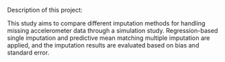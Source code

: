 Description of this project:

This study aims to compare different imputation methods for handling missing accelerometer data through a simulation study. Regression-based single imputation and predictive mean matching multiple imputation are applied, and the imputation results are evaluated based on bias and standard error.
